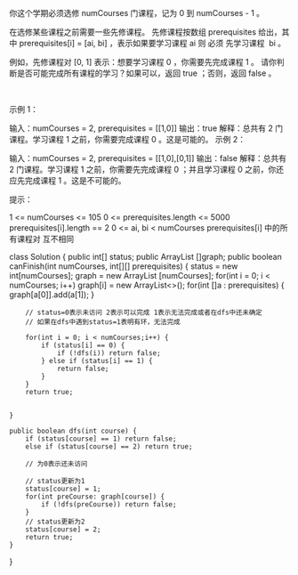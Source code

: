 你这个学期必须选修 numCourses 门课程，记为 0 到 numCourses - 1 。

在选修某些课程之前需要一些先修课程。 先修课程按数组 prerequisites 给出，其中 prerequisites[i] = [ai, bi] ，表示如果要学习课程 ai 则 必须 先学习课程  bi 。

例如，先修课程对 [0, 1] 表示：想要学习课程 0 ，你需要先完成课程 1 。
请你判断是否可能完成所有课程的学习？如果可以，返回 true ；否则，返回 false 。

 

示例 1：

输入：numCourses = 2, prerequisites = [[1,0]]
输出：true
解释：总共有 2 门课程。学习课程 1 之前，你需要完成课程 0 。这是可能的。
示例 2：

输入：numCourses = 2, prerequisites = [[1,0],[0,1]]
输出：false
解释：总共有 2 门课程。学习课程 1 之前，你需要先完成​课程 0 ；并且学习课程 0 之前，你还应先完成课程 1 。这是不可能的。
 

提示：

1 <= numCourses <= 105
0 <= prerequisites.length <= 5000
prerequisites[i].length == 2
0 <= ai, bi < numCourses
prerequisites[i] 中的所有课程对 互不相同



class Solution {
    public int[] status;
    public ArrayList<Integer> []graph;
    public boolean canFinish(int numCourses, int[][] prerequisites) {
        status = new int[numCourses];
        graph = new ArrayList [numCourses];
        for(int i = 0; i < numCourses; i++) graph[i] = new ArrayList<>();
        for(int []a : prerequisites) {
            graph[a[0]].add(a[1]);
        }

        // status=0表示未访问 2表示可以完成 1表示无法完成或者在dfs中还未确定  
        // 如果在dfs中遇到status=1表明有环，无法完成

        for(int i = 0; i < numCourses;i++) {
            if (status[i] == 0) {
                if (!dfs(i)) return false;
            } else if (status[i] == 1) {
                return false;
            }
        }
        return true;


    }

    public boolean dfs(int course) {
        if (status[course] == 1) return false;
        else if (status[course] == 2) return true;

        // 为0表示还未访问

        // status更新为1
        status[course] = 1;
        for(int preCourse: graph[course]) {
            if (!dfs(preCourse)) return false;
        }
        // status更新为2
        status[course] = 2;
        return true;
    }
}